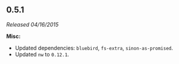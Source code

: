 ## 0.5.1

_Released 04/16/2015_

**Misc:**

- Updated dependencies: `bluebird`, `fs-extra`, `sinon-as-promised`.
- Updated `nw` to `0.12.1`.
